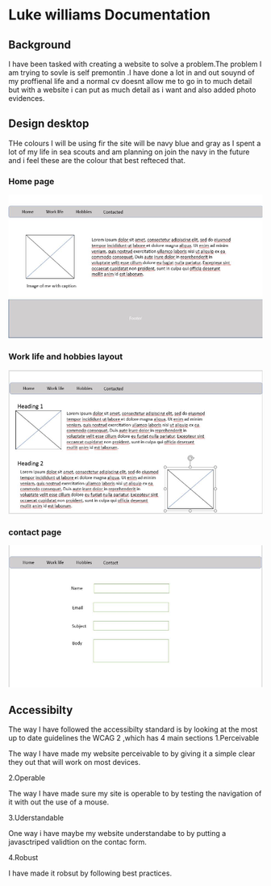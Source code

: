 # Luke williams Documentation 

## Background

I have been tasked with creating a website to solve a problem.The problem I am trying to sovle is self premontin .I have done a lot in and out souynd of my proffienal life and a normal cv doesnt allow me to go in to much detail but with a website i can put as much detail as i want and also added photo evidences. 


## Design desktop 
THe colours I will be using fir the site will be navy blue and gray as I spent a lot of my life in sea scouts and am planning on join the navy in the future and i feel these are the colour that best refteced that. 
 ### Home page 
![Home page](HomeDesktop.jpg) 
### Work life and hobbies layout   
![work+hobbies page](work+hobbies.jpg)
### contact page 
![contact](contact.jpg)

## Accessibilty 

The way I have followed the accessibilty standard is by looking at the most up to date guidelines the WCAG 2 ,which has 4 main sections 
1.Perceivable 

The way I have made my website perceivable to by giving it a simple clear they out that will work on most devices.

2.Operable

The way I have made sure my site is operable to by testing the navigation of it with out the use of a mouse.

3.Uderstandable 

One way i have maybe my website understandabe to by putting a javasctriped validtion on the contac form.

4.Robust 

I  have made it robsut by following best practices.










